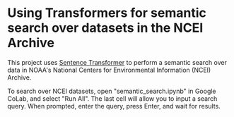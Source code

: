 # Using Transformers for semantic search over datasets in the NCEI Archive

This project uses [Sentence Transformer](https://huggingface.co/sentence-transformers/multi-qa-MiniLM-L6-cos-v1) to perform a semantic search over data in NOAA's National Centers for Environmental Information (NCEI) Archive. 

To search over NCEI datasets, open "semantic_search.ipynb" in Google CoLab, and select "Run All". The last cell will allow you to input a search query. When prompted, enter the query, press Enter, and wait for results.
